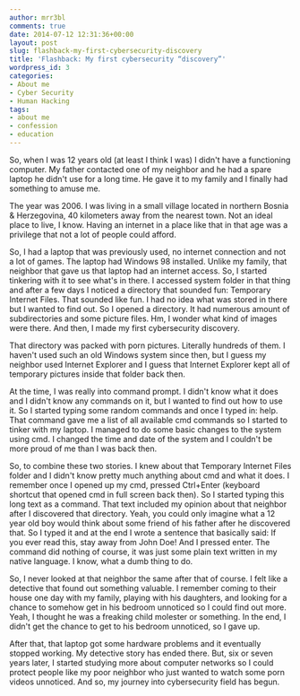 ```yaml
---
author: mrr3bl
comments: true
date: 2014-07-12 12:31:36+00:00
layout: post
slug: flashback-my-first-cybersecurity-discovery
title: 'Flashback: My first cybersecurity “discovery”'
wordpress_id: 3
categories:
- About me
- Cyber Security
- Human Hacking
tags:
- about me
- confession
- education
---
```


So, when I was 12 years old (at least I think I was) I didn't have a functioning computer. My father contacted one of my neighbor and he had a spare laptop he didn't use for a long time. He gave it to my family and I finally had something to amuse me.

The year was 2006. I was living in a small village located in northern Bosnia & Herzegovina, 40 kilometers away from the nearest town. Not an ideal place to live, I know. Having an internet in a place like that in that age was a privilege that not a lot of people could afford.

So, I had a laptop that was previously used, no internet connection and not a lot of games. The laptop had Windows 98 installed. Unlike my family, that neighbor that gave us that laptop had an internet access. So, I started tinkering with it to see what's in there. I accessed system folder in that thing and after a few days I noticed a directory that sounded fun: Temporary Internet Files. That sounded like fun. I had no idea what was stored in there but I wanted to find out. So I opened a directory. It had numerous amount of subdirectories and some picture files. Hm, I wonder what kind of images were there. And then, I made my first cybersecurity discovery.

That directory was packed with porn pictures. Literally hundreds of them. I haven't used such an old Windows system since then, but I guess my neighbor used Internet Explorer and I guess that Internet Explorer kept all of temporary pictures inside that folder back then.

At the time, I was really into command prompt. I didn't know what it does and I didn't know any commands on it, but I wanted to find out how to use it. So I started typing some random commands and once I typed in: help. That command gave me a list of all available cmd commands so I started to tinker with my laptop. I managed to do some basic changes to the system using cmd. I changed the time and date of the system and I couldn't be more proud of me than I was back then.

So, to combine these two stories. I knew about that Temporary Internet Files folder and I didn't know pretty much anything about cmd and what it does. I remember once I opened up my cmd, pressed Ctrl+Enter (keyboard shortcut that opened cmd in full screen back then). So I started typing this long text as a command. That text included my opinion about that neighbor after I discovered that directory. Yeah, you could only imagine what a 12 year old boy would think about some friend of his father after he discovered that. So I typed it and at the end I wrote a sentence that basically said: If you ever read this, stay away from John Doe! And I pressed enter. The command did nothing of course, it was just some plain text written in my native language. I know, what a dumb thing to do.

So, I never looked at that neighbor the same after that of course. I felt like a detective that found out something valuable. I remember coming to their house one day with my family, playing with his daughters, and looking for a chance to somehow get in his bedroom unnoticed so I could find out more. Yeah, I thought he was a freaking child molester or something. In the end, I didn't get the chance to get to his bedroom unnoticed, so I gave up.

After that, that laptop got some hardware problems and it eventually stopped working. My detective story has ended there. But, six or seven years later, I started studying more about computer networks so I could protect people like my poor neighbor who just wanted to watch some porn videos unnoticed. And so, my journey into cybersecurity field has begun.
